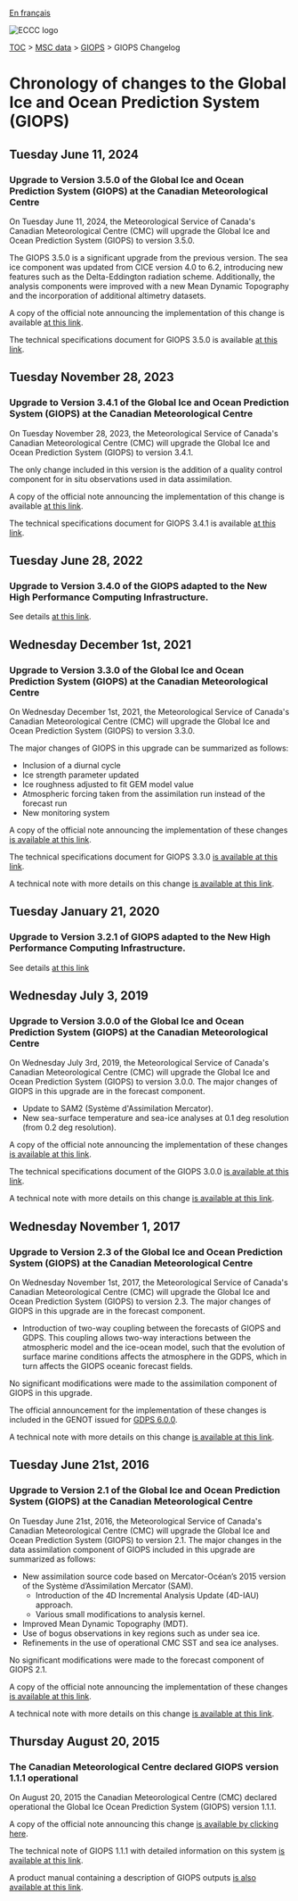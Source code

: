 [En français](changelog_giops_fr.md)

![ECCC logo](../../img_eccc-logo.png)

[TOC](../../readme_en.md) > [MSC data](../readme_en.md) > [GIOPS](readme_giops_en.md) > GIOPS Changelog

# Chronology of changes to the Global Ice and Ocean Prediction System (GIOPS)

## Tuesday June 11, 2024

### Upgrade to Version 3.5.0 of the Global Ice and Ocean Prediction System (GIOPS) at the Canadian Meteorological Centre

On Tuesday June 11, 2024, the Meteorological Service of Canada's Canadian Meteorological Centre (CMC) will upgrade the Global Ice and Ocean Prediction System (GIOPS) to version 3.5.0.

The GIOPS 3.5.0 is a significant upgrade from the previous version. The sea ice component was updated from CICE version 4.0 to 6.2, introducing new features such as the Delta-Eddington radiation scheme. Additionally, the analysis components were improved with a new Mean Dynamic Topography and the incorporation of additional altimetry datasets.

A copy of the official note announcing the implementation of this change is available [at this link](https://collaboration.cmc.ec.gc.ca/cmc/cmoi/product_guide/docs/tech_notes/technote_giops-350_e.pdf).

The technical specifications document for GIOPS 3.5.0 is available [at this link](https://collaboration.cmc.ec.gc.ca/cmc/cmoi/product_guide/docs/tech_specifications/tech_specifications_GIOPS_3.5.0_e.pdf).

## Tuesday November 28, 2023

### Upgrade to Version 3.4.1 of the Global Ice and Ocean Prediction System (GIOPS) at the Canadian Meteorological Centre

On Tuesday November 28, 2023, the Meteorological Service of Canada's Canadian Meteorological Centre (CMC) will upgrade the Global Ice and Ocean Prediction System (GIOPS) to version 3.4.1.

The only change included in this version is the addition of a quality control component for in situ observations used in data assimilation.

A copy of the official note announcing the implementation of this change is available [at this link](https://collaboration.cmc.ec.gc.ca/cmc/cmoi/product_guide/docs/tech_notes/technote_giops-341_e.pdf).

The technical specifications document for GIOPS 3.4.1 is available [at this link](https://collaboration.cmc.ec.gc.ca/cmc/cmoi/product_guide/docs/tech_specifications/tech_specifications_GIOPS_3.4.1_e.pdf).

## Tuesday June 28, 2022

### Upgrade to Version 3.4.0 of the GIOPS adapted to the New High Performance Computing Infrastructure.

See details [at this link](../changelog_multisystems_en.md).

## Wednesday December 1st, 2021

### Upgrade to Version 3.3.0 of the Global Ice and Ocean Prediction System (GIOPS) at the Canadian Meteorological Centre

On Wednesday December 1st, 2021, the Meteorological Service of Canada's Canadian Meteorological Centre (CMC) will upgrade the Global Ice and Ocean Prediction System (GIOPS) to version 3.3.0.

The major changes of GIOPS in this upgrade can be summarized as follows:

* Inclusion of a diurnal cycle
* Ice strength parameter updated
* Ice roughness adjusted to fit GEM model value
* Atmospheric forcing taken from the assimilation run instead of the forecast run
* New monitoring system


A copy of the official note announcing the implementation of these changes [is available at this link](http://dd.meteo.gc.ca/doc/genots/2021/11/26/NOCN03_CWAO_262118___50159).

The technical specifications document for GIOPS 3.3.0 [is available at this link](https://collaboration.cmc.ec.gc.ca/cmc/cmoi/product_guide/docs/tech_specifications/tech_specifications_GIOPS_3.3.0_e.pdf).

A technical note with more details on this change [is available at this link](https://collaboration.cmc.ec.gc.ca/cmc/cmoi/product_guide/docs/tech_notes/technote_giops-330_e.pdf).

## Tuesday January 21, 2020

### Upgrade to Version 3.2.1 of GIOPS adapted to the New High Performance Computing Infrastructure.

See details [at this link](../changelog_multisystems_en.md)

## Wednesday July 3, 2019

### Upgrade to Version 3.0.0 of the Global Ice and Ocean Prediction System (GIOPS) at the Canadian Meteorological Centre

On Wednesday July 3rd, 2019, the Meteorological Service of Canada's Canadian Meteorological Centre (CMC) will upgrade the Global Ice and Ocean Prediction System (GIOPS) to version 3.0.0.
The major changes of GIOPS in this upgrade are in the forecast component.

* Update to SAM2 (Système d'Assimilation Mercator).
* New sea-surface temperature and sea-ice analyses at 0.1 deg resolution (from 0.2 deg resolution).


A copy of the official note announcing the implementation of these changes [is available at this link](http://dd.meteo.gc.ca/doc/genots/2019/06/28/NOCN03_CWAO_281844___55878).

The technical specifications document of the GIOPS 3.0.0 [is available at this link](https://collaboration.cmc.ec.gc.ca/cmc/cmoi/product_guide/docs/tech_specifications/tech_specifications_GIOPS_3.0.0_e.pdf).

A technical note with more details on this change [is available at this link](https://collaboration.cmc.ec.gc.ca/cmc/cmoi/product_guide/docs/tech_notes/technote_giops-300_e.pdf).


## Wednesday November 1, 2017

### Upgrade to Version 2.3 of the Global Ice and Ocean Prediction System (GIOPS) at the Canadian Meteorological Centre

On Wednesday November 1st, 2017, the Meteorological Service of Canada's Canadian Meteorological Centre (CMC) will upgrade the Global Ice and Ocean Prediction System (GIOPS) to version 2.3.
The major changes of GIOPS in this upgrade are in the forecast component.

* Introduction of two-way coupling between the forecasts of GIOPS and GDPS. This coupling allows two-way interactions between the atmospheric model and the ice-ocean model, such that the evolution of surface marine conditions affects the atmosphere in the GDPS, which in turn affects the GIOPS oceanic forecast fields.

No significant modifications were made to the assimilation component of GIOPS in this upgrade.

The official announcement for the implementation of these changes is included in the GENOT issued for [GDPS 6.0.0](../nwp_gdps/changelog_gdps_en.md).

A technical note with more details on this change [is available at this link](https://collaboration.cmc.ec.gc.ca/cmc/cmoi/product_guide/docs/tech_notes/technote_giops-230_e.pdf).


## Tuesday June 21st, 2016

### Upgrade to Version 2.1 of the Global Ice and Ocean Prediction System (GIOPS) at the Canadian Meteorological Centre

On Tuesday June 21st, 2016, the Meteorological Service of Canada's Canadian Meteorological Centre (CMC) will upgrade the Global Ice and Ocean Prediction System (GIOPS) to version 2.1.
The major changes in the data assimilation component of GIOPS included in this upgrade are summarized as follows:

* New assimilation source code based on Mercator-Océan’s 2015 version of the Système d’Assimilation Mercator (SAM).
    * Introduction of the 4D Incremental Analysis Update (4D-IAU) approach.
    * Various small modifications to analysis kernel.
* Improved Mean Dynamic Topography (MDT).
* Use of bogus observations in key regions such as under sea ice.
* Refinements in the use of operational CMC SST and sea ice analyses.

No significant modifications were made to the forecast component of GIOPS 2.1.

A copy of the official note announcing the implementation of these changes [is available at this link](http://dd.meteo.gc.ca/doc/genots/2016/06/21/NOCN03_CWAO_211410___00536).

A technical note with more details on this change [is available at this link](https://collaboration.cmc.ec.gc.ca/cmc/cmoi/product_guide/docs/tech_notes/technote_giops-210_e.pdf).


## Thursday August 20, 2015

### The Canadian Meteorological Centre declared GIOPS version 1.1.1 operational

On August 20, 2015 the Canadian Meteorological Centre (CMC) declared operational the Global Ice Ocean Prediction System (GIOPS) version 1.1.1.

A copy of the official note announcing this change [is available by clicking here](http://dd.weatheroffice.ec.gc.ca/doc/genots/2015/08/20/NOCN03_CWAO_201145___00738).

The technical note of GIOPS 1.1.1 with detailed information on this system [is available at this link](https://collaboration.cmc.ec.gc.ca/cmc/cmoi/product_guide/docs/lib/technote_giops-111_e.pdf).

A product manual containing a description of GIOPS outputs [is also available at this link](https://collaboration.cmc.ec.gc.ca/cmc/cmoi/product_guide/docs/lib/product_manual_giops-111_e.pdf).





